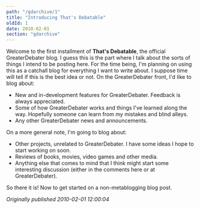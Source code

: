 ```yaml
---
path: "/gdarchive/1"
title: "Introducing That's Debatable"
oldId: 1
date: 2010-02-01
section: "gdarchive"
---
```

Welcome to the first installment of **That's Debatable**, the official GreaterDebater blog. I guess this is the part where I talk about the sorts of things I intend to be posting here. For the time being, I'm planning on using this as a catchall blog for everything I want to write about. I suppose time will tell if this is the best idea or not. On the GreaterDebater front, I'd like to blog about:

* New and in-development features for GreaterDebater. Feedback is always appreciated.
* Some of how GreaterDebater works and things I've learned along the way. Hopefully someone can learn from my mistakes and blind alleys.
* Any other GreaterDebater news and announcements.

On a more general note, I'm going to blog about:

* Other projects, unrelated to GreaterDebater. I have some ideas I hope to start working on soon.
* Reviews of books, movies, video games and other media.
* Anything else that comes to mind that I think might start some interesting discussion (either in the comments here or at GreaterDebater).

So there it is! Now to get started on a non-metablogging blog post.

*Originally published 2010-02-01 12:00:04*